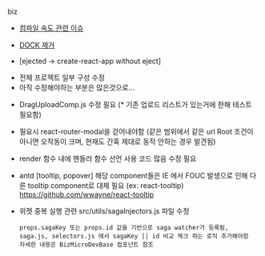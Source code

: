 biz


* [컴파일 속도 관련 이슈](#2)

* [DOCK 제거](#3)

* [ejected -> create-react-app without eject]
- 전체 프로젝트 일부 구성 수정
- 아직 수정해야하는 부분은 많은것으로... 

* DragUploadComp.js 수정 필요 (* 기존 업로드 리스트가 있는거에 한해 테스트 필요함)

* 필요시 react-router-modal을 걷어내야함 (같은 범위에서 같은 url Root 조건이 아니면 오작동이 크며, 현재도 간혹 제대로 동작 안하는 경우 발견됨)

* render 함수 내에 핸들러 함수 선언 사용 코드 많음 수정 필요
  
* antd [tooltip, popover] 해당 component들은 IE 에서 FOUC 발생으로 인해 
  다른 tooltip component로 대체 필요 (ex: react-tooltip) https://github.com/wwayne/react-tooltip

* 위젯 중복 실행 관련 src/utils/sagaInjectors.js 파일 수정 

    ``` react
    props.sagaKey 또는 props.id 값을 기반으로 saga watcher가 등록됨, 
    saga.js, selectors.js 에서 sagaKey || id 비교 체크 하는 로직 추가해야함 
    자세한 내용은 BizMicroDevBase 컴포넌트 참조
    ```


